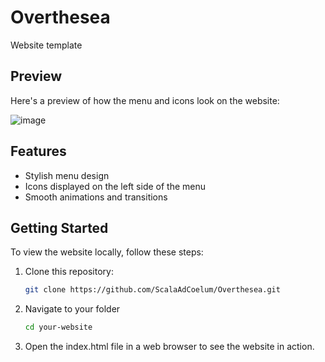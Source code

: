 # Overthesea
Website template

## Preview

Here's a preview of how the menu and icons look on the website:

![image](https://github.com/ScalaAdCoelum/Overthesea/assets/57435831/8cede4ae-1f72-4412-8292-ca9ed33a902b)

## Features

- Stylish menu design
- Icons displayed on the left side of the menu
- Smooth animations and transitions

## Getting Started

To view the website locally, follow these steps:

1. Clone this repository:

   ```sh
   git clone https://github.com/ScalaAdCoelum/Overthesea.git

2. Navigate to your folder
    ```sh
    cd your-website

3. Open the index.html file in a web browser to see the website in action.
